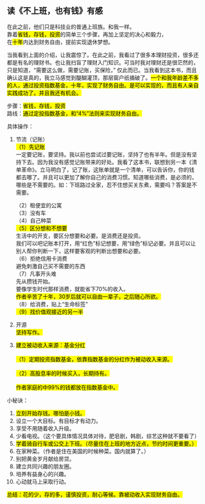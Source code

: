 <style type="text/css">
mark {
    background-color: yellow;
    color: black;
}
</style>

## 读《不上班，也有钱》有感
在此之前，他们只是科技业的普通上班族。和我一样。  
靠着<mark>省钱，存钱，投资</mark>的简单三个步骤，再加上坚定的决心和毅力，  
在<mark>十年</mark>内达到财务自由，提前实现退休梦想。  

当我看到上面的介绍，让我震惊了。在此之前，我看过了很多本理财投资，很多还都是有名的理财书。也让我扫盲了理财入门知识。可当时我对理财还是很茫然的，只是知道，“需要这么做，需要记账，买保险，”  仅此而已。当我看到这本书，而且确认这是真的，我立马感觉到醍醐灌顶，那层窗户纸捅破了。<mark>一个和我年龄差不多的人，通过投资指数基金，十年，实现了财务自由。是可以实现的，而且有人亲自实践成功了。并且我还有机会。</mark>

步骤：<mark>省钱，存钱，投资</mark>  
路线：<mark>通过定投指数基金，和“4%”法则来实现财务自由。</mark>

具体操作：

1. 节流（记账）  
 <mark>（1）先记账</mark>  
        一定要记账，要坚持。我以前也尝试过要记账，坚持了也有半年。但是没有坚持下去。因为我没有感觉记账带来的好处。我看了这本书，联想到另一本《清单革命》。立马明白了，记了账，这账单就是一个清单，可以告诉你，你的钱都去哪了。并且可以更加了解你自己的消费习惯。知道哪些消费，是必须的，哪些是不需要的。如：下班路过全家，忍不住想买关东煮，需要吗？答案是不需要。

    （2）租便宜的公寓  
    （3）没有车  
    （4）自己种菜  
  <mark>（5）区分想和不想要</mark>  
     生活中的开支，要区分想要和必要。是消费还是投资。  
     我们可以吧记账本打开，用“红色”标记想要，用“绿色”标记必要。并且可以让别人帮你判断一下，这样要客观的判断出想要和必要。  
    （6）拒绝信用卡消费  
    避免刺激自己买不需要的东西  
    （7）凡事开头难  
    先从攒钱开始。  
    要像学生时代那样消费，就能省下70%的收入。  
    <mark>作者辛苦了十年，30岁后就可以自由一辈子，之后随心所欲。</mark>  
    （8）给消费，贴上“生命标签”  
    <mark>（9）找价值观接近的另一半</mark>  

2. 开源  
   <mark>坚持写作。</mark>

3. <mark>建立被动收入来源：基金分红<br>  
   （1）定期投资指数基金，依靠指数基金的分红作为被动收入来源。<br>  
   （2）高股息率的时候买入，长期持有。<br>  
作者家庭的中99%的钱都放在指数基金中。</mark>  


小秘诀：  
1. <mark>立刻开始存钱。哪怕是小钱。</mark>  
2. 设立一个大目标。有目标才有动力。
3. 享受不用随着收入升级。
4. 少看电视。（这个要具体情况具体对待，肥皂剧，韩剧，综艺这种就不要看了）  
5. <mark>学着骑自行车或公交上下班。（尽量住在上班的地方近点，节约时间更重要。）</mark>
6. 在家种菜。（作者是住在美国的时候种菜。国内就算了。）
7. 别把黄金岁月献给房贷。
8. 建立共同兴趣的朋友圈。
9. 培养有益身心的兴趣。
10. 心动就马上采取行动。

<mark>总结：花的少，存的多，谨慎投资，耐心等候。靠被动收入实现财务自由。</mark>
